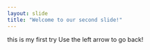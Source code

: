 ```yaml
---
layout: slide
title: "Welcome to our second slide!"
---
```

this is my first try
Use the left arrow to go back!
